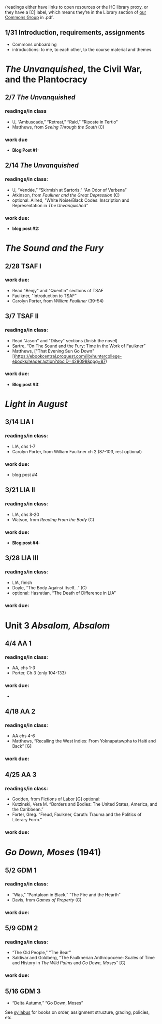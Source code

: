 (readings either have links to open resources or the HC library proxy, or they have a [C] label, which means they’re in the Library section of [our Commons Group](https://commons.gc.cuny.edu/groups/engl-784-willam-faulkner/) in .pdf.

## 1/31    Introduction, requirements, assignments 
* Commons onboarding
* introductions: to me, to each other, to the course material and themes                                                                                                                                                                                                                                                                                                                                                                                                                                                                                                                                                                                                                                                                                                                                                                                                                                                                                                                                                                                                                                               

# *The Unvanquished*, the Civil War, and the Plantocracy                                                                                                                                                                                                                                                                                                                                                                                                                                                                                                                                                                                                                                                                                                                                                                                                                                                                                                                                                                                                                                                                                                       
         
## 2/7 *The Unvanquished*
### readings/in class   
* U, “Ambuscade,” “Retreat,” “Raid,” “Riposte in Tertio”
* Matthews, from *Seeing Through the South* (C)

### work due
* **Blog Post #1:**                                                                                                                                                                                                                                                                                           
 
## 2/14 *The Unvanquished* 
### readings/in class:
* U, “Vendée,” “Skirmish at Sartoris,” “An Odor of Verbena”
* Atkinson, from *Faulkner and the Great Depression* (C)
* optional: Allred, "White Noise/Black Codes: Inscription and Representation in *The Unvanquished*"

### work due:
*  **blog post #2:** 

# *The Sound and the Fury*
                                                                                                                                                                                                                                                                                                                                                                                                                                                                                                                                                                                                                                                                                                                                                                                                                                                                                                                                                                       
## 2/28 TSAF I

### work due:
* Read "Benjy" and "Quentin" sections of TSAF
* Faulkner, "Introduction to TSAF"
* Carolyn Porter, from *William Faulkner* (39-54)
                                                                                                                                                                                                                                                                                                                                                                                                                                                                                                                                                                                                                                                                                                                                                                                                                                                                                                                                                                                                                                                                                                                                

## 3/7 TSAF II
### readings/in class:
* Read "Jason" and "Dilsey" sections (finish the novel)
* Sartre, “On The Sound and the Fury: Time in the Work of Faulkner”   
* Matthews, ["That Evening Sun Go Down"[(https://ebookcentral.proquest.com/lib/huntercollege-ebooks/reader.action?docID=428098&ppg=87)                                                                                                                                                                                                                                                                                                                                                                                                  

### work due:
* **Blog post #3:** 

# *Light in August*                                                              
## 3/14    LIA I
### readings/in class:
* LIA, chs 1-7
* Carolyn Porter, from William Faulkner ch 2 (87-103, rest optional)

### work due:
* blog post #4
  
## 3/21 LIA II
### readings/in class:   
* LIA, chs 8-20   
* Watson, from *Reading From the Body* (C)                                              

### work due: 
* **Blog post #4:** 
                                                                                                 
## 3/28 LIA III
### readings/in class:   
* LIA, finish
* Doyle, “The Body Against Itself…” (C)
* optional: Hasratian, “The Death of Difference in LIA”
### work due:


# Unit 3 *Absalom, Absalom*   
## 4/4 AA 1
### readings/in class:   
* AA, chs 1-3
* Porter, Ch 3 (only 104-133)

### work due:
* 
                                                                                                                                          
                                                                                                                                                                                                                                                                                                                                                                                                                                                                                                                                                                                                                                                                                                                                                                                                                                                                                                                                                                                                                                                                                                         
## 4/18 AA 2
### readings/in class:
* AA chs 4-6
* Matthews, “Recalling the West Indies: From Yoknapatawpha to Haiti and Back” [G]

### work due:

                                                                                                              
## 4/25  AA 3
### readings/in class: 
* Godden, from Fictions of Labor [G]
optional: 
* Kutzinski, Vera M. “Borders and Bodies: The United States, America, and the Caribbean.” 
* Forter, Greg. “Freud, Faulkner, Caruth: Trauma and the Politics of Literary Form.”

### work due:

# *Go Down, Moses* (1941)
## 5/2    GDM 1
### readings/in class: 
* “Was,” “Pantaloon in Black,” “The Fire and the Hearth”
* Davis, from *Games of Property* (C)

### work due:     
                                                                                                                                            
## 5/9  GDM 2
### readings/in class: 
* “The Old People,” “The Bear”
* Saldivar and Goldberg, "The Faulknerian Anthropocene: Scales of Time and History in
*The Wild Palms* and *Go Down, Moses*" [C] 
### work due:

## 5/16 GDM 3   
* “Delta Autumn,” “Go Down, Moses”    

See [syllabus](https://engl784spr23.commons.gc.cuny.edu/syllabus/) for books on order, assignment structure, grading, policies, etc.                                                                                                                                                


